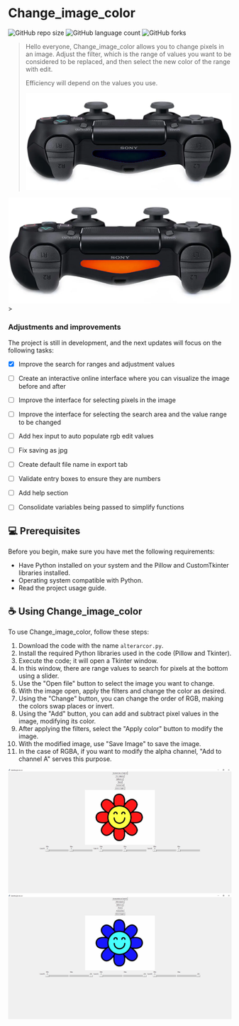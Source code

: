 # Change_image_color

![GitHub repo size](https://img.shields.io/github/repo-size/GabrielTrindade31/Change_image_color)
![GitHub language count](https://img.shields.io/github/languages/count/GabrielTrindade31/Change_image_color)
![GitHub forks](https://img.shields.io/github/forks/GabrielTrindade31/Change_image_color)


>Hello everyone, Change_image_color allows you to change pixels in an image. Adjust the filter, which is the range of values you want to be considered to be replaced, and then select the new color of the range with edit.
>
>Efficiency will depend on the values you use.
>
><img src="images/Controle_desligado.png" alt="DS4 LED off">


<img src="images/Controle_cor_vermelha.png" alt="Changed DS4 LED to red">
>

### Adjustments and improvements

The project is still in development, and the next updates will focus on the following tasks:

- [X] Improve the search for ranges and adjustment values
- [ ] Create an interactive online interface where you can visualize the image before and after
- [ ] Improve the interface for selecting pixels in the image
- [ ] Improve the interface for selecting the search area and the value range to be changed
- [ ] Add hex input to auto populate rgb edit values
- [ ] Fix saving as jpg
- [ ] Create default file name in export tab
- [ ] Validate entry boxes to ensure they are numbers
- [ ] Add help section
- [ ] Consolidate variables being passed to simplify functions


## 💻 Prerequisites

Before you begin, make sure you have met the following requirements:

- Have Python installed on your system and the Pillow and CustomTkinter libraries installed.
- Operating system compatible with Python.
- Read the project usage guide.

## ☕ Using Change_image_color

To use Change_image_color, follow these steps:

1. Download the code with the name `alterarcor.py`.
2. Install the required Python libraries used in the code (Pillow and Tkinter).
3. Execute the code; it will open a Tkinter window.
4. In this window, there are range values to search for pixels at the bottom using a slider.
5. Use the "Open file" button to select the image you want to change.
6. With the image open, apply the filters and change the color as desired.
7. Using the "Change" button, you can change the order of RGB, making the colors swap places or invert.
8. Using the "Add" button, you can add and subtract pixel values in the image, modifying its color.
9. After applying the filters, select the "Apply color" button to modify the image.
10. With the modified image, use "Save Image" to save the image.
11. In the case of RGBA, if you want to modify the alpha channel, "Add to channel A" serves this purpose.
<img src="images/exemplo.jpg" alt="Example of color before being changed">
<img src="images/modificada.jpg" alt="Modified image">
